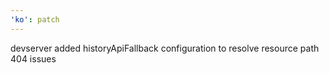 ```yaml
---
'ko': patch
---
```


devserver added historyApiFallback configuration to resolve resource path 404 issues
